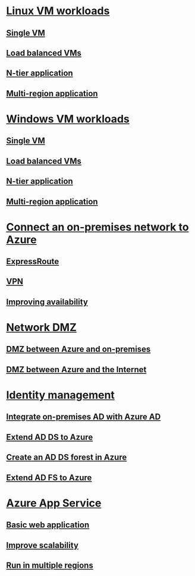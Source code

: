 # [Linux VM workloads](virtual-machines-linux/index.md)
## [Single VM](virtual-machines-linux/single-vm.md)
## [Load balanced VMs](virtual-machines-linux/multi-vm.md)
## [N-tier application](virtual-machines-linux/n-tier.md)  
## [Multi-region application](virtual-machines-linux/multi-region-application.md)

# [Windows VM workloads](virtual-machines-windows/index.md)
## [Single VM](virtual-machines-windows/single-vm.md)
## [Load balanced VMs](virtual-machines-windows/multi-vm.md)
## [N-tier application](virtual-machines-windows/n-tier.md)  
## [Multi-region application](virtual-machines-windows/multi-region-application.md)

# [Connect an on-premises network to Azure](hybrid-networking/index.md)
## [ExpressRoute](hybrid-networking/expressroute.md)
## [VPN](hybrid-networking/vpn.md)
## [Improving availability](hybrid-networking/expressroute-vpn-failover.md)

# [Network DMZ](dmz/index.md)
## [DMZ between Azure and on-premises](dmz/secure-vnet-hybrid.md)
## [DMZ between Azure and the Internet](dmz/secure-vnet-dmz.md)

# [Identity management](identity/index.md)
## [Integrate on-premises AD with Azure AD](identity/azure-ad.md)
## [Extend AD DS to Azure](identity/adds-extend-domain.md)
## [Create an AD DS forest in Azure](identity/adds-forest.md)
## [Extend AD FS to Azure](identity/adfs.md)

# [Azure App Service](app-service/index.md)
## [Basic web application](app-service/basic-web-app.md)
## [Improve scalability](app-service/scalable-web-app.md)
## [Run in multiple regions](app-service/multi-region-web-app.md)
